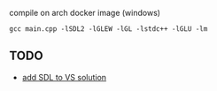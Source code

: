 compile on arch docker image (windows)

```
gcc main.cpp -lSDL2 -lGLEW -lGL -lstdc++ -lGLU -lm
```
## TODO

- [add SDL to VS solution](https://github.com/libsdl-org/SDL/blob/main/docs/INTRO-visualstudio.md)

